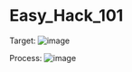 # Easy_Hack_101

Target:
![image](https://github.com/E27-25/How_to_Hack_NASA/assets/96135468/033e6a50-6a96-412a-ba7a-4b5c8b3da364)

Process:
![image](https://github.com/E27-25/How_to_Hack_NASA/assets/96135468/1e1a7bef-aa01-47d2-860f-f1ccf0b355c2)

